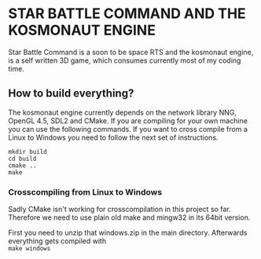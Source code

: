 # STAR BATTLE COMMAND AND THE KOSMONAUT ENGINE
Star Battle Command is a soon to be space RTS and the kosmonaut engine,
is a self written 3D game, which consumes currently most of my coding time.

## How to build everything?
The kosmonaut engine currently depends on the network library NNG, OpenGL 4.5,
 SDL2 and CMake. If you are compiling for your own machine you can use the
following commands. If you want to cross compile from a Linux to Windows you need
to follow the next set of instructions.
  
`mkdir build`  
`cd build`  
`cmake ..`  
`make`  

### Crosscompiling from Linux to Windows
Sadly CMake isn't working for crosscompilation in this project so far. Therefore
we need to use plain old make and mingw32 in its 64bit version.

First you need to unzip that windows.zip in the main directory.
Afterwards everything gets compiled with  
`make windows`